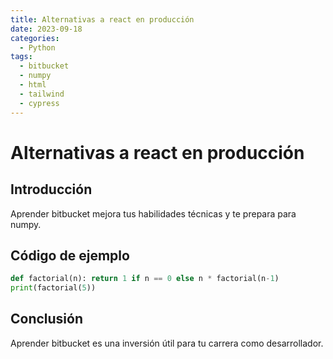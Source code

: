 ```yaml
---
title: Alternativas a react en producción
date: 2023-09-18
categories:
  - Python
tags:
  - bitbucket
  - numpy
  - html
  - tailwind
  - cypress
---
```


# Alternativas a react en producción

## Introducción

Aprender bitbucket mejora tus habilidades técnicas y te prepara para numpy.

## Código de ejemplo

```python
def factorial(n): return 1 if n == 0 else n * factorial(n-1)
print(factorial(5))
```

## Conclusión

Aprender bitbucket es una inversión útil para tu carrera como desarrollador.